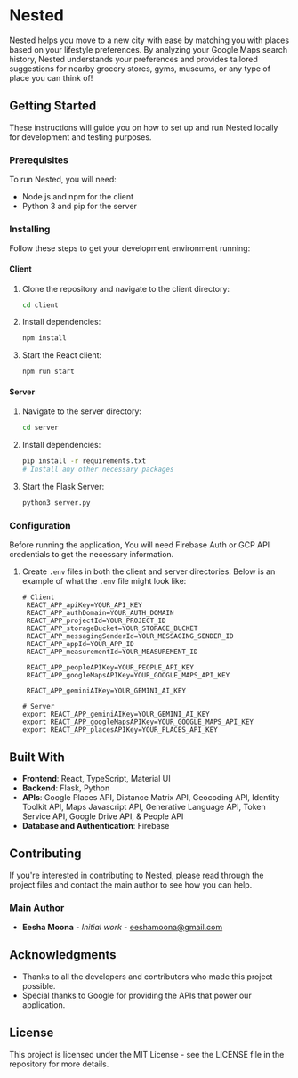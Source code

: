 # Nested

Nested helps you move to a new city with ease by matching you with places based on your lifestyle preferences. By analyzing your Google Maps search history, Nested understands your preferences and provides tailored suggestions for nearby grocery stores, gyms, museums, or any type of place you can think of!

## Getting Started

These instructions will guide you on how to set up and run Nested locally for development and testing purposes.

### Prerequisites

To run Nested, you will need:

- Node.js and npm for the client
- Python 3 and pip for the server

### Installing

Follow these steps to get your development environment running:

#### Client

1. Clone the repository and navigate to the client directory:
   ```bash
   cd client
   ```
2. Install dependencies:
   ```bash
   npm install
   ```
3. Start the React client:
   ```bash
   npm run start
   ```

#### Server

1. Navigate to the server directory:
   ```bash
   cd server
   ```
2. Install dependencies:
   ```bash
   pip install -r requirements.txt
   # Install any other necessary packages
   ```
3. Start the Flask Server:
   ```bash
   python3 server.py
   ```

### Configuration

Before running the application, You will need Firebase Auth or GCP API credentials to get the necessary information.

1. Create `.env` files in both the client and server directories. Below is an example of what the `.env` file might look like:

   ```plaintext
   # Client
    REACT_APP_apiKey=YOUR_API_KEY
    REACT_APP_authDomain=YOUR_AUTH_DOMAIN
    REACT_APP_projectId=YOUR_PROJECT_ID
    REACT_APP_storageBucket=YOUR_STORAGE_BUCKET
    REACT_APP_messagingSenderId=YOUR_MESSAGING_SENDER_ID
    REACT_APP_appId=YOUR_APP_ID
    REACT_APP_measurementId=YOUR_MEASUREMENT_ID

    REACT_APP_peopleAPIKey=YOUR_PEOPLE_API_KEY
    REACT_APP_googleMapsAPIKey=YOUR_GOOGLE_MAPS_API_KEY

    REACT_APP_geminiAIKey=YOUR_GEMINI_AI_KEY
   ```

   ```plaintext
   # Server
   export REACT_APP_geminiAIKey=YOUR_GEMINI_AI_KEY
   export REACT_APP_googleMapsAPIKey=YOUR_GOOGLE_MAPS_API_KEY
   export REACT_APP_placesAPIKey=YOUR_PLACES_API_KEY
   ```

## Built With

- **Frontend**: React, TypeScript, Material UI
- **Backend**: Flask, Python
- **APIs**: Google Places API, Distance Matrix API, Geocoding API, Identity Toolkit API, Maps Javascript API, Generative Language API, Token Service API, Google Drive API, & People API
- **Database and Authentication**: Firebase

## Contributing

If you're interested in contributing to Nested, please read through the project files and contact the main author to see how you can help.

### Main Author

- **Eesha Moona** - _Initial work_ - [eeshamoona@gmail.com](mailto:eeshamoona@gmail.com)

## Acknowledgments

- Thanks to all the developers and contributors who made this project possible.
- Special thanks to Google for providing the APIs that power our application.

## License

This project is licensed under the MIT License - see the LICENSE file in the repository for more details.
